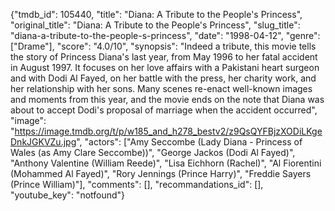 {"tmdb_id": 105440, "title": "Diana: A Tribute to the People's Princess", "original_title": "Diana: A Tribute to the People's Princess", "slug_title": "diana-a-tribute-to-the-people-s-princess", "date": "1998-04-12", "genre": ["Drame"], "score": "4.0/10", "synopsis": "Indeed a tribute, this movie tells the story of Princess Diana's last year, from May 1996 to her fatal accident in August 1997. It focuses on her love affairs with a Pakistani heart surgeon and with Dodi Al Fayed, on her battle with the press, her charity work, and her relationship with her sons. Many scenes re-enact well-known images and moments from this year, and the movie ends on the note that Diana was about to accept Dodi's proposal of marriage when the accident occurred", "image": "https://image.tmdb.org/t/p/w185_and_h278_bestv2/z9QsQYFBjzXODiLKgeDnkJGKVZu.jpg", "actors": ["Amy Seccombe (Lady Diana - Princess of Wales (as Amy Clare Seccombe))", "George Jackos (Dodi Al Fayed)", "Anthony Valentine (William Reede)", "Lisa Eichhorn (Rachel)", "Al Fiorentini (Mohammed Al Fayed)", "Rory Jennings (Prince Harry)", "Freddie Sayers (Prince William)"], "comments": [], "recommandations_id": [], "youtube_key": "notfound"}